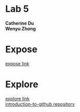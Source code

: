 # Lab 5 
**Catherine Du**\
**Wenyu Zhong**

# Expose
[expose link](https://eunggseo.github.io/Lab5_Starter/expose.html)

# Explore
[explore link](https://eunggseo.github.io/Lab5_Starter/explore.html)\
[introduction-to-github repository](https://github.com/Eunggseo/introduction-to-github)
